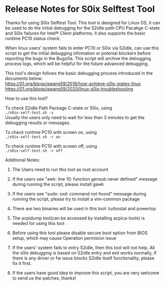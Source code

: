 # Release Notes for S0ix Selftest Tool

Thanks for using S0ix Selftest Tool. This tool is designed for Linux OS, it can
be used to do the initial debugging for the S2idle path CPU Pacakge C-state and
S0ix failures for Intel® Client platforms, it also supports the basic runtime PC10
status check.

When linux users' system fails to enter PC10 or S0ix via S2idle, can use this
script to get the initial debugging infomation or potenial blockers before reporting
the bugs in the Bugzilla. This script will archive the debugging process logs,
which will be helpful for the future advanced debugging.

This tool's design follows the basic debugging process introduced in the
documents below:  
https://01.org/blogs/qwang59/2018/how-achieve-s0ix-states-linux  
https://01.org/blogs/qwang59/2020/linux-s0ix-troubleshooting

How to use this tool?

To check S2idle Path Package C-state or S0ix, using  
`./s0ix-self-test.sh -s`  
Usually the users only need to wait for less than 3 minutes to get the debugging
results or messages.

To check runtime PC10 with screen on, using  
`./s0ix-self-test.sh -r on`

To check runtime PC10 with screen off, using  
`./s0ix-self-test.sh -r off`

Additional Notes:
1. The Users need to run this tool as root account

2. If the users see "awk: line 10: function gensub never defined" message during
 running the script, please install gawk

3. If the users see "sudo: xxd: command not found" message during running the script,
please try to install a vim-common package

4. There are two binaries will be used in this tool: turbostat and powertop

5. The acpidump tool(can be accessed by installing acpica-tools) is needed for using this tool

6. Before using this tool please disable secure boot option from BIOS setup,
which may cause Operation permision issue

7. If the users' system fails to entry S2idle, then this tool will not help. All
the s0ix debugging is based on S2idle entry and exit works normally, if there is
any driver or fw issue blocks S2idle itself functionality, please fix it first.

8. If the users have good idea to improve this script, you are very welcome to send
us the patches, thanks!

